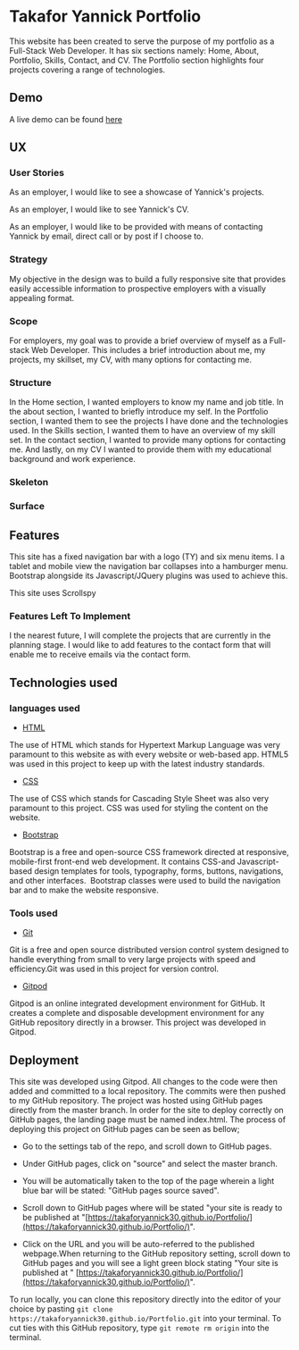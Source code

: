 # Takafor Yannick Portfolio
This website has been created to serve the purpose of my portfolio as a Full-Stack Web Developer. It has six sections namely: Home, About, Portfolio, Skills, Contact, and CV. The Portfolio section highlights four projects covering a range of technologies.

## Demo
A live demo can be found [here](https://takaforyannick30.github.io/Portfolio/)

## UX

### User Stories

As an employer, I would like to see a showcase of Yannick's projects.

As an employer, I would like to see Yannick's CV.

As an employer, I would like to be provided with means of contacting Yannick by email, direct call or by post if I choose to. 

### Strategy
My objective in the design was to build a fully responsive site that provides easily accessible information to prospective employers with a visually appealing format.

### Scope
For employers, my goal was to provide a brief overview of myself as a Full-stack Web Developer. This includes a brief introduction about me, my projects, my skillset, my CV, with many options for contacting me.

### Structure
In the Home section, I wanted employers to know my name and job title. In the about section, I wanted to briefly introduce my self. In the Portfolio section, I wanted them to see the projects I have done and the technologies used. In the Skills section, I wanted them to have an overview of my skill set. In the contact section, I wanted to provide many options for contacting me. And lastly, on my CV I wanted to provide them with my educational background and work experience.

### Skeleton

### Surface

## Features
This site has a fixed navigation bar with a logo (TY) and six menu items. I a tablet and mobile view the navigation bar collapses into a hamburger menu. Bootstrap alongside its Javascript/JQuery plugins was used to achieve this.

This site uses Scrollspy

### Features Left To Implement
I the nearest future, I will complete the projects that are currently in the planning stage. I would like to add features to the contact form that will enable me to receive emails via the contact form.

## Technologies used

### languages used

* [HTML](https://en.wikipedia.org/wiki/HTML) 

The use of HTML which stands for Hypertext Markup Language was very paramount to this website as with every website or web-based app. HTML5 was used in this project to keep up with the latest industry standards. 

* [CSS](https://en.wikipedia.org/wiki/Cascading_Style_Sheets)

The use of CSS which stands for Cascading Style Sheet was also very paramount to this project. CSS was used for styling the content on the website.

* [Bootstrap](https://getbootstrap.com/)

Bootstrap is a free and open-source CSS framework directed at responsive, mobile-first front-end web development. It contains CSS-and Javascript-based design templates for tools, typography, forms, buttons, navigations, and other interfaces.  Bootstrap classes were used to build the navigation bar and to make the website responsive.

### Tools used

* [Git](https://git-scm.com/)

Git is a free and open source distributed version control system designed to handle everything from small to very large projects with speed and efficiency.Git was used in this project for version control.

* [Gitpod](https://www.gitpod.io/)

Gitpod is an online integrated development environment for GitHub. It creates a complete and disposable development environment for any GitHub repository directly in a browser. This project was developed in Gitpod.

## Deployment

This site was developed using Gitpod. All changes to the code were then added and committed to a local repository. The commits were then pushed to my GitHub repository. The project was hosted using GitHub pages directly from the master branch. In order for the site to deploy correctly on GitHub pages, the landing page must be named index.html. The process of deploying this project on GitHub pages can be seen as bellow; 

* Go to the settings tab of the repo, and scroll down to GitHub pages.

* Under GitHub pages, click on "source" and select the master branch.

* You will be automatically taken to the top of the page wherein a light blue bar will be stated: "GitHub pages source saved".

* Scroll down to GitHub pages where will be stated "your site is ready to be published at "[https://takaforyannick30.github.io/Portfolio/](https://takaforyannick30.github.io/Portfolio/)".

* Click on the URL and you will be auto-referred to the published webpage.When returning to the GitHub repository setting, scroll down to GitHub pages and you will see a light green block stating "Your site is published at " [https://takaforyannick30.github.io/Portfolio/](https://takaforyannick30.github.io/Portfolio/)".

To run locally, you can clone this repository directly into the editor of your choice by pasting `git clone  https://takaforyannick30.github.io/Portfolio.git` into your terminal. To cut ties with this GitHub repository, type `git remote rm origin` into the terminal.






